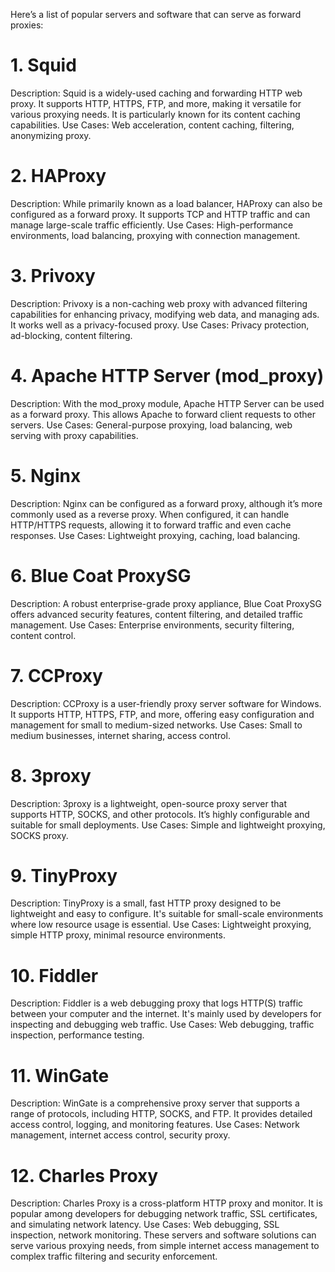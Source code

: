 Here’s a list of popular servers and software that can serve as forward proxies:

# 1. Squid
Description: Squid is a widely-used caching and forwarding HTTP web proxy. It supports HTTP, HTTPS, FTP, and more, making it versatile for various proxying needs. It is particularly known for its content caching capabilities.
Use Cases: Web acceleration, content caching, filtering, anonymizing proxy.
# 2. HAProxy
Description: While primarily known as a load balancer, HAProxy can also be configured as a forward proxy. It supports TCP and HTTP traffic and can manage large-scale traffic efficiently.
Use Cases: High-performance environments, load balancing, proxying with connection management.
# 3. Privoxy
Description: Privoxy is a non-caching web proxy with advanced filtering capabilities for enhancing privacy, modifying web data, and managing ads. It works well as a privacy-focused proxy.
Use Cases: Privacy protection, ad-blocking, content filtering.
# 4. Apache HTTP Server (mod_proxy)
Description: With the mod_proxy module, Apache HTTP Server can be used as a forward proxy. This allows Apache to forward client requests to other servers.
Use Cases: General-purpose proxying, load balancing, web serving with proxy capabilities.
# 5. Nginx
Description: Nginx can be configured as a forward proxy, although it’s more commonly used as a reverse proxy. When configured, it can handle HTTP/HTTPS requests, allowing it to forward traffic and even cache responses.
Use Cases: Lightweight proxying, caching, load balancing.
# 6. Blue Coat ProxySG
Description: A robust enterprise-grade proxy appliance, Blue Coat ProxySG offers advanced security features, content filtering, and detailed traffic management.
Use Cases: Enterprise environments, security filtering, content control.
# 7. CCProxy
Description: CCProxy is a user-friendly proxy server software for Windows. It supports HTTP, HTTPS, FTP, and more, offering easy configuration and management for small to medium-sized networks.
Use Cases: Small to medium businesses, internet sharing, access control.
# 8. 3proxy
Description: 3proxy is a lightweight, open-source proxy server that supports HTTP, SOCKS, and other protocols. It’s highly configurable and suitable for small deployments.
Use Cases: Simple and lightweight proxying, SOCKS proxy.
# 9. TinyProxy
Description: TinyProxy is a small, fast HTTP proxy designed to be lightweight and easy to configure. It's suitable for small-scale environments where low resource usage is essential.
Use Cases: Lightweight proxying, simple HTTP proxy, minimal resource environments.
# 10. Fiddler
Description: Fiddler is a web debugging proxy that logs HTTP(S) traffic between your computer and the internet. It's mainly used by developers for inspecting and debugging web traffic.
Use Cases: Web debugging, traffic inspection, performance testing.
# 11. WinGate
Description: WinGate is a comprehensive proxy server that supports a range of protocols, including HTTP, SOCKS, and FTP. It provides detailed access control, logging, and monitoring features.
Use Cases: Network management, internet access control, security proxy.
# 12. Charles Proxy
Description: Charles Proxy is a cross-platform HTTP proxy and monitor. It is popular among developers for debugging network traffic, SSL certificates, and simulating network latency.
Use Cases: Web debugging, SSL inspection, network monitoring.
These servers and software solutions can serve various proxying needs, from simple internet access management to complex traffic filtering and security enforcement.







